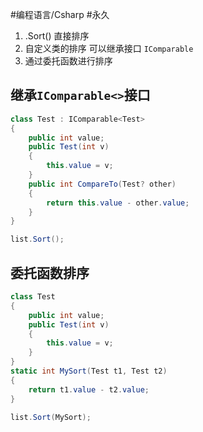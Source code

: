 #编程语言/Csharp #永久 
1.   .Sort() 直接排序
2. 自定义类的排序  可以继承接口 `IComparable`
3.  通过委托函数进行排序

## 继承`IComparable<>`接口
```csharp
class Test : IComparable<Test>
{
    public int value;
    public Test(int v)
    {
        this.value = v;
    }
    public int CompareTo(Test? other)
    {
        return this.value - other.value;
    }
}

list.Sort();
```

## 委托函数排序
```csharp
class Test
{
    public int value;
    public Test(int v)
    {
        this.value = v;
    }
}
static int MySort(Test t1, Test t2)
{
    return t1.value - t2.value; 
}

list.Sort(MySort);
```
